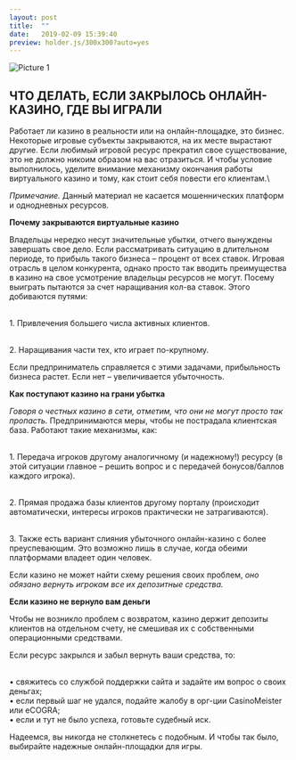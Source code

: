 ```yaml
---
layout: post
title:  ""
date:   2019-02-09 15:39:40
preview: holder.js/300x300?auto=yes
---
```


![Picture 1](holder.js/800x600?auto=yes)

## ЧТО ДЕЛАТЬ, ЕСЛИ ЗАКРЫЛОСЬ ОНЛАЙН-КАЗИНО, ГДЕ ВЫ ИГРАЛИ

Работает ли казино в реальности или на онлайн-площадке, это бизнес. Некоторые игровые субъекты закрываются, на их месте вырастают другие. Если любимый игровой ресурс прекратил свое существование, это не должно никоим образом на вас отразиться. И чтобы условие выполнилось, уделите внимание механизму окончания работы виртуального казино и тому, как стоит себя повести его клиентам.\

<i>Примечание.</i> Данный материал не касается мошеннических платформ и однодневных ресурсов.

<strong>Почему закрываются виртуальные казино</strong>

Владельцы нередко несут значительные убытки, отчего вынуждены завершать свое дело. Если рассматривать ситуацию в длительном периоде, то прибыль такого бизнеса – процент от всех ставок. Игровая отрасль в целом конкурента, однако просто так вводить преимущества в казино на свое усмотрение владельцы ресурсов не могут. Посему выиграть пытаются за счет наращивания кол-ва ставок. Этого добиваются путями:

<br> 1.	Привлечения большего числа активных клиентов.

<br> 2.	Наращивания части тех, кто играет по-крупному. 

Если предприниматель справляется с этими задачами, прибыльность бизнеса растет. Если нет – увеличивается убыточность. 

<strong>Как поступают казино на грани убытка</strong>

<i>Говоря о честных казино в сети, отметим, что они не могут просто так пропасть.</i> Предпринимаются меры, чтобы не пострадала клиентская база. Работают такие механизмы, как:

<br> 1.	Передача игроков другому аналогичному (и надежному!) ресурсу (в этой ситуации главное – решить вопрос и с передачей бонусов/баллов каждого игрока). 

<br> 2.	Прямая продажа базы клиентов другому порталу (происходит автоматически, интересы игроков практически не затрагиваются).

<br> 3.	Также есть вариант слияния убыточного онлайн-казино с более преуспевающим. Это возможно лишь в случае, когда обеими платформами владеет один человек.

Если казино не может найти схему решения своих проблем, <i>оно обязано вернуть игрокам все их депозитные средства.</i>

<strong>Если казино не вернуло вам деньги</strong>

Чтобы не возникло проблем с возвратом, казино держит депозиты клиентов на отдельном счету, не смешивая их с собственными операционными средствами.

Если ресурс закрылся и забыл вернуть ваши средства, то:

<br>•	свяжитесь со службой поддержки сайта и задайте им вопрос о своих деньгах;
<br>•	если первый шаг не удался, подайте жалобу в орг-ции CasinoMeister или eCOGRA;
<br>•	если и тут не было успеха, готовьте судебный иск. 

Надеемся, вы никогда не столкнетесь с подобным. И чтобы так было, выбирайте надежные онлайн-площадки для игры. 

